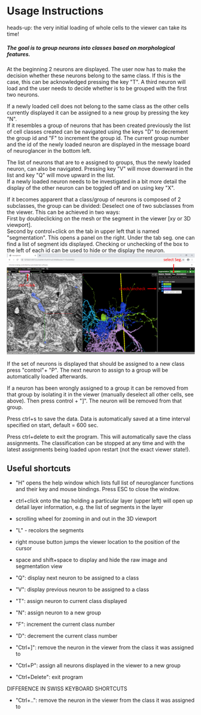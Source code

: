 # Usage Instructions

heads-up: the very initial loading of whole cells to the viewer can take its time!

##### The goal is to group neurons into classes based on morphological features.

At the beginning 2 neurons are displayed. The user now has to make the decision 
whether these neurons belong to the same class. If this is the case, this can be 
acknowledged pressing the key "T". A third neuron will load and the user needs 
to decide whether is to be grouped with the first two neurons. 

If a newly loaded cell does not belong to the same class as the other 
cells currently displayed it can be assigned to a new group by pressing the key 
"N".<br/> 
If it resembles a group of neurons that has been created previously the 
list of cell classes created can be navigated using the keys "D" to decrement the group 
id and "F" to increment the group id. The current group number and the id of the 
newly loaded neuron are displayed in the message board of neuroglancer in the 
bottom left. 

The list of neurons that are to e assigned to groups, thus the newly loaded 
neuron, can also be navigated. Pressing key "V" will move downward in the list 
and key "Q" will move upward in the list.<br/>
If a newly loaded neuron needs to be investigated in a bit more detail the 
display of the other neuron can be toggled off and on using key "X".

If it becomes apparent that a class/group of neurons is composed of 2 
subclasses, the group can be divided: Deselect one of two subclasses from the 
viewer. This can be achieved in two ways: <br/>
First by doubleclicking on the mesh or the segment in the viewer 
[xy or 3D viewport]. <br/> 
Second by control+click on the tab in upper left that is named "segmentation". 
This opens a panel on the right. Under the tab seg. one can find a list of 
segment ids displayed. Checking or unchecking of the box to the left of each id 
can be used to hide or the display the neuron. <br/>
![gui](./data/NG_layerinfo.png)

If the set of neurons is displayed that should be assigned to a new class 
press "control"+ "P". The next neuron to assign to a group will be automatically 
loaded afterwards.

If a neuron has been wrongly assigned to a group it can be removed from that 
group by isolating it in the viewer (manually deselect all other
cells, see above). Then press control + "]". The neuron will be removed from 
that group.

Press ctrl+s to save the data.  Data is automatically saved at a time interval 
specified on start, default = 600 sec.

Press ctrl+delete to exit the program. This will automatically save the 
class assignments. The classification can be stopped at any time and with the 
latest assignments being loaded upon restart (not the exact viewer state!). 


## Useful shortcuts 

+ "H" opens the help window which lists full list of neuroglancer functions and 
their key and mouse bindings. Press ESC to close the window.
+ ctrl+click onto the tap holding a particular layer (upper left) will open up 
detail layer information, e.g. the list of segments in the layer 
+ scrolling wheel for zooming in and out in the 3D viewport
+ "L" - recolors the segments
+ right mouse button jumps the viewer location to the position of the cursor
+ space and shift+space to display and hide the raw image and segmentation view

+ "Q": display next neuron to be assigned to a class
+ "V": display previous neuron to be assigned to a class
+ "T": assign neuron to current class displayed 
+ "N": assign neuron to a new group
+ "F": increment the current class number
+ "D": decrement the current class number
+ "Ctrl+]": remove the neuron in the viewer from the class it was assigned to
+ "Ctrl+P": assign all neurons displayed in the viewer to a new group
+ "Ctrl+Delete": exit program

DIFFERENCE IN SWISS KEYBOARD SHORTCUTS
+ "Ctrl+..": remove the neuron in the viewer from the class it was assigned to
